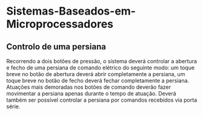# Sistemas-Baseados-em-Microprocessadores
## Controlo de uma persiana
Recorrendo a dois botões de pressão, o sistema deverá controlar a abertura e fecho de uma persiana de
comando elétrico do seguinte modo: um toque breve no botão de abertura deverá abrir completamente a
persiana, um toque breve no botão de fecho deverá fechar completamente a persiana. Atuações mais
demoradas nos botões de comando deverão fazer movimentar a persiana apenas durante o tempo de
atuação. Deverá também ser possível controlar a persiana por comandos recebidos via porta série.

